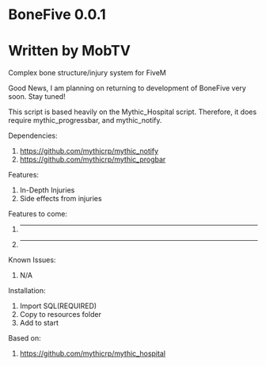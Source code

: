 # BoneFive 0.0.1
# Written by MobTV
Complex bone structure/injury system for FiveM

Good News, I am planning on returning to development of BoneFive very soon. Stay tuned!

This script is based heavily on the Mythic_Hospital script. Therefore, it does require mythic_progressbar, and mythic_notify.

Dependencies:
1. https://github.com/mythicrp/mythic_notify
2. https://github.com/mythicrp/mythic_progbar

Features:
1. In-Depth Injuries
2. Side effects from injuries

Features to come:
1. ----
2. ----

Known Issues:
1. N/A

Installation:
1. Import SQL(REQUIRED)
2. Copy to resources folder
3. Add to start

Based on:
1. https://github.com/mythicrp/mythic_hospital
